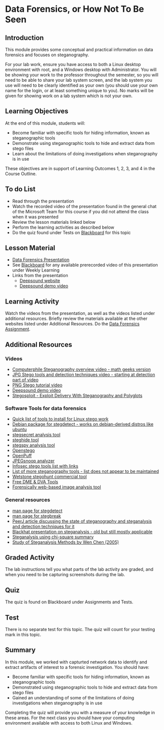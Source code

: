 # Data Forensics, or How Not To Be Seen

## Introduction
This module provides some conceptual and practical information on data forensics and focuses on steganography.

For your lab work, ensure you have access to both a Linux desktop environment with root, and a Windows desktop with Administrator. You will be showing your work to the professor throughout the semester, so you will need to be able to share your lab system screen, and the lab system you use will need to be clearly identified as your own (you should use your own name for the login, or at least something unique to you). No marks will be given for showing work on a lab system which is not your own.


## Learning Objectives
At the end of this module, students will:
   * Become familiar with specific tools for hiding information, known as steganographic tools
   * Demonstrate using steganographic tools to hide and extract data from stego files
   * Learn about the limitations of doing investigations when steganography is in use

These objectives are in support of Learning Outcomes 1, 2, 3, and 4 in the Course Outline.

## To do List
   * Read through the presentation
   * Watch the recorded video of the presentation found in the general chat of the Microsoft Team for this course if you did not attend the class when it was presented
   * Review the lesson materials linked below
   * Perform the learning activities as described below
   * Do the quiz found under Tests on [Blackboard](https://gc.blackboard.com) for this topic

## Lesson Material
   * [Data Forensics Presentation](Presentations/NETS1032-21W-10-DataForensics.pdf)
  * See [Blackboard](https://gc.blackboard.com) for any available prerecorded video of this presentation under Weekly Learning
   * Links from the presentation
      * [Deepsound website](http://jpinsoft.net)
      * [Deepsound demo video](https://www.youtube.com/watch?v=B2wNreipoUY)

## Learning Activity
Watch the videos from the presentation, as well as the videos listed under additional resources. Briefly review the materials available at the other websites listed under Additional Resources.
Do the [Data Forensics Assignment](Labs/Lab11-Data-Forensics.html).

## Additional Resources    

### Videos
   * [Computerphile Steganography overview video - math geeks version](https://www.youtube.com/watch?v=TWEXCYQKyDc)
   * [JPG Stego tools and detection techniques video - starting at detection part of video](https://youtu.be/BQPkRlbVFEs?t=2146)
   * [PNG Stego tutorial video](https://www.youtube.com/watch?v=KUZVIBXfoeA)
   * [Deepsound demo video](https://www.youtube.com/watch?v=FU9URBFBW9U)
   * [Stegosploit - Exploit Delivery With Steganography and Polyglots](https://www.youtube.com/watch?v=6lYUtIZHlJA&ab_channel=BlackHat)

### Software Tools for data forensics
   * [Quick list of tools to install for Linux stego work](https://0xrick.github.io/lists/stego/)
   * [Debian package for stegdetect - works on debian-derived distros like ubuntu](http://old-releases.ubuntu.com/ubuntu/pool/universe/s/stegdetect/stegdetect_0.6-6_amd64.deb)
   * [stegsecret analysis tool](http://stegsecret.sourceforge.net)
   * [steghide tool](http://steghide.sourceforge.net)
   * [stegspy analysis tool](http://spy-hunter.com/stegspy)
   * [Openstego](https://www.openstego.com)
   * [OpenPuff](https://embeddedsw.net/OpenPuff_Steganography_Home.html)
   * [JPEGsnoop analyzer](https://github.com/ImpulseAdventure/JPEGsnoop)
   * [Infosec stego tools list with links](http://resources.infosecinstitute.com/steganography-and-tools-to-perform-steganography/)
   * [List of more steganography tools - list does not appear to be maintained](http://www.jjtc.com/Steganography/tools.html)
   * [Wetstone stegohunt commercial tool](https://www.wetstonetech.com/products/stegohunt/)
   * [Free DME & DVA Tools](https://dmeresources.com/index.php/professional-community/free-dme-fva-tools)
   * [Forensically web-based image analysis tool](https://29a.ch/photo-forensics/)

### General resources
   * [man page for stegdetect](https://linux.die.net/man/1/stegdetect)
   * [man page for stegbreak](https://linux.die.net/man/1/stegbreak)
   * [PeerJ article discussing the state of steganography and steganalysis and detection techniques for it](https://peerj.com/articles/cs-7/)
   * [Blackhat presentation on steganalysis - old but still mostly applicable](http://www.blackhat.com/presentations/bh-usa-04/bh-us-04-raggo/bh-us-04-raggo-up.pdf)
   * [Steganalysis using chi-square summary](https://www.uncfsu.edu/assets/Documents/Biology/Macy_Neblett_Steganalysis.pdf)
   * [Study of Steganalysis Methods by Wen Chen (2005)](http://archives.njit.edu/vol01/etd/2000s/2005/njit-etd2005-006/njit-etd2005-006.pdf)
   
## Graded Activity
The lab instructions tell you what parts of the lab activity are graded, and when you need to be capturing screenshots during the lab.

## Quiz

The quiz is found on Blackboard under Assignments and Tests.

## Test

There is no separate test for this topic. The quiz will count for your testing mark in this topic.

## Summary
In this module, we worked with capturted network data to identify and extract artifacts of interest to a forensic investigation.
You should have:
   * Become familiar with specific tools for hiding information, known as steganographic tools
   * Demonstrated using steganographic tools to hide and extract data from stego files
   * Gained an understanding of some of the limitations of doing investigations when steganography is in use

Completing the quiz will provide you with a measure of your knowledge in these areas. For the next class you should have your computing environment available with access to both Linux and Windows.

